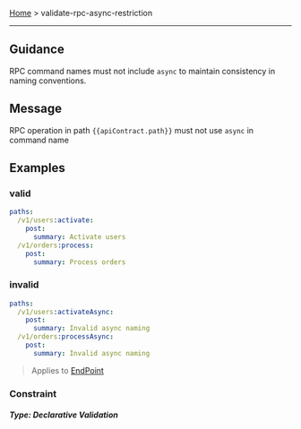 
[Home](pages/home) > validate-rpc-async-restriction

------

## Guidance
RPC command names must not include `async` to maintain consistency in naming conventions.


## Message
RPC operation in path `{{apiContract.path}}` must not use `async` in command name


## Examples
### valid
```yaml
paths:
  /v1/users:activate:
    post:
      summary: Activate users
  /v1/orders:process:
    post:
      summary: Process orders

```
### invalid
```yaml
paths:
  /v1/users:activateAsync:
    post:
      summary: Invalid async naming
  /v1/orders:processAsync:
    post:
      summary: Invalid async naming

```

> Applies to <a href="https://github.com/aml-org/amf/blob/develop/documentation/model.md#EndPoint" target="_blank">EndPoint</a>

### Constraint


##### Type: Declarative Validation 